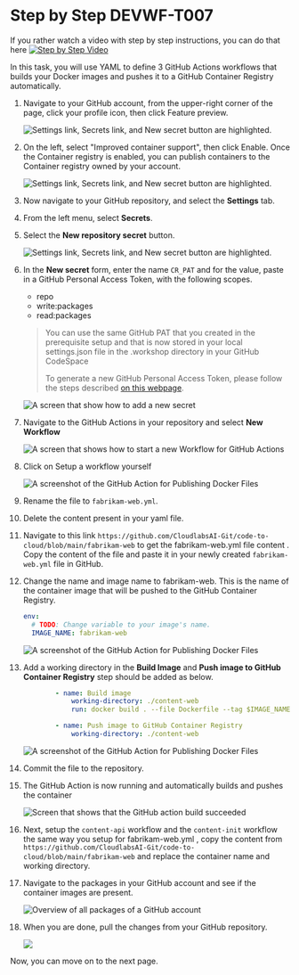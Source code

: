 # Step by Step DEVWF-T007

If you rather watch a video with step by step instructions, you can do that here
[![Step by Step Video](https://img.youtube.com/vi/2FgK5SNVFCA/0.jpg)](https://www.youtube.com/watch?v=2FgK5SNVFCA)

In this task, you will use YAML to define 3 GitHub Actions workflows that builds your Docker images and pushes it to a GitHub Container Registry automatically.

1. Navigate to your GitHub account, from the upper-right corner of the page, click your profile icon, then click Feature preview.
   
   ![Settings link, Secrets link, and New secret button are highlighted.](https://github.com/CloudLabsAI-Azure/AIW-DevOps/blob/main/Assets/featurereview1.png?raw=true)
   
2. On the left, select "Improved container support", then click Enable. Once the Container registry is enabled, you can publish containers to the Container registry owned by your account.
  
   ![Settings link, Secrets link, and New secret button are highlighted.](https://github.com/CloudLabsAI-Azure/AIW-DevOps/blob/main/Assets/previewfeature2.png?raw=true)
   
3. Now navigate to your GitHub repository, and select the **Settings** tab.

4. From the left menu, select **Secrets**.

5. Select the **New repository secret** button.

    ![Settings link, Secrets link, and New secret button are highlighted.](https://raw.githubusercontent.com/CloudLabsAI-Azure/AIW-DevOps/main/Assets/2020-08-24-21-45-42.png)

6. In the **New secret** form, enter the name `CR_PAT` and for the value, paste in a GitHub Personal Access Token, with the following scopes.

    * repo
    * write:packages
    * read:packages

    > You can use the same GitHub PAT that you created in the prerequisite setup and that is now stored in your local settings.json file in the .workshop directory in your GitHub CodeSpace
    >
    > To generate a new GitHub Personal Access Token, please follow the steps described [on this webpage](https://docs.github.com/en/free-pro-team@latest/github/authenticating-to-github/creating-a-personal-access-token).

    ![A screen that show how to add a new secret](https://raw.githubusercontent.com/CloudLabsAI-Azure/AIW-DevOps/main/Assets/newsecret.png)

7. Navigate to the GitHub Actions in your repository and select **New Workflow**

    ![A screen that shows how to start a new Workflow for GitHub Actions](https://raw.githubusercontent.com/CloudLabsAI-Azure/AIW-DevOps/main/Assets/newworkflow.png)

8. Click on Setup a workflow yourself

    ![A screenshot of the GitHub Action for Publishing Docker Files](https://raw.githubusercontent.com/CloudLabsAI-Azure/AIW-DevOps/main/Assets/worksflow.png)

9. Rename the file to `fabrikam-web.yml`.

10. Delete the content present in your yaml file.

11. Navigate to this link ```https://github.com/CloudlabsAI-Git/code-to-cloud/blob/main/fabrikam-web``` to get the fabrikam-web.yml file content . Copy the content of the file and paste it in your newly created `fabrikam-web.yml` file in GitHub.

12. Change the name and image name to fabrikam-web. This is the name of the container image that will be pushed to the GitHub Container Registry.
   
    ```YAML
    env:
      # TODO: Change variable to your image's name.
      IMAGE_NAME: fabrikam-web
    ```
    
    ![A screenshot of the GitHub Action for Publishing Docker Files](https://github.com/CloudLabsAI-Azure/AIW-DevOps/blob/main/Assets/fabrikamweb.png?raw=true)


13. Add a working directory in the **Build Image** and **Push image to GitHub Container Registry** step should be added as below.

    ```YAML
            - name: Build image
                working-directory: ./content-web
                run: docker build . --file Dockerfile --tag $IMAGE_NAME

            - name: Push image to GitHub Container Registry
                working-directory: ./content-web
     ```

     ![A screenshot of the GitHub Action for Publishing Docker Files](https://github.com/CloudLabsAI-Azure/AIW-DevOps/blob/main/Assets/contentweb.png?raw=true)
     

14. Commit the file to the repository.

15. The GitHub Action is now running and automatically builds and pushes the container

    ![Screen that shows that the GitHub action build succeeded](https://raw.githubusercontent.com/CloudLabsAI-Azure/AIW-DevOps/main/Assets/buildsucceed.png)

16. Next, setup the `content-api` workflow and the `content-init` workflow the same way you setup for fabrikam-web.yml , copy the content from ```https://github.com/CloudlabsAI-Git/code-to-cloud/blob/main/fabrikam-web``` and replace the container name and working directory.

17. Navigate to the packages in your GitHub account and see if the container images are present.

    ![Overview of all packages of a GitHub account](https://raw.githubusercontent.com/CloudLabsAI-Azure/AIW-DevOps/main/Assets/packages.png)

18. When you are done, pull the changes from your GitHub repository.

    ![](https://raw.githubusercontent.com/CloudLabsAI-Azure/AIW-DevOps/main/Assets/2020-10-05-12-10-11.png)
    
 Now, you can move on to the next page.

